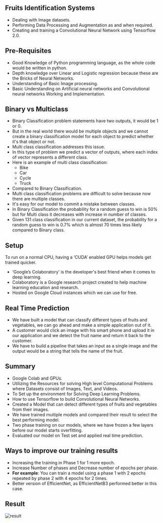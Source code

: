 ## Fruits Identification Systems

- Dealing with Image datasets.
- Performing Data Processing and Augmentation as and when required.
- Creating and training a Convolutional Neural Network using Tensorflow 2.0.

## Pre-Requisites

- Good Knowledge of Python programming language, as the whole code would be written in python.
- Depth knowledge over Linear and Logistic regression because these are the Bricks of Neural Networks.
- Understanding of Basic Image processing.
- Basic Understanding on Artificial neural networks and Convolutional neural networks Working and Implementation.

## Binary vs Multiclass

- Binary Classification problem statements have two outputs, it would be 1 or 0.
- But in the real world there would be multiple objects and we cannot create a binary classification model for each object to predict whether it's that object or not. 
- Multi class classification addresses this issue.
- In this type of problem we predict a vector of outputs, where each index of vector represents a different class.
- Here is an example of multi class classification:
  - Bike
  - Car
  - Cycle
  - Truck
- Compared to Binary Classification.
- Multi class classification problems are difficult to solve because now there are multiple classes.
- It's easy for our model to commit a mistake between classes.
- In Binary Classification the probability for a random guess to win is 50% but for Multi class it decreases with increase in number of classes.
- Given 131 class classification in our current dataset, the probability for a random guess to win is 0.7% which is almost 70 times less likely compared to Binary class.

## Setup

To run on a normal CPU, having a ‘CUDA’ enabled GPU helps models get trained quicker.

- ‘Google’s Colaboratory’ is the developer's best friend when it comes to deep learning.
- Colaboratory is a Google research project created to help machine learning education and research. 
- Hosted on Google Cloud instances which we can use for free. 

## Real Time Prediction

- We have built a model that can classify different types of fruits and vegetables, we can go ahead and make a simple application out of it.
- A customer would click an image with his smart phone and upload it in our application and we detect the fruit name and return it back to the customer. 
- We have to build a pipeline that takes an input as a single image and the output would be a string that tells the name of the fruit. 

## Summary 

- Google Colab and GPUs.
- Utilizing the Resources for solving High level Computational Problems where Datasets consist of Images, Text, and Videos.
- To Set up the environment for Solving Deep Learning Problems.
- How to use Tensorflow to build Convolutional Neural Networks.
- Created a Model that can detect different types of fruits and vegetables from their images.
- We have trained multiple models and compared their result to select the best performing model. 
- Two phase training on our models, where we have frozen a few layers before our model starts overfitting. 
- Evaluated our model on Test set and applied real time prediction.

## Ways to improve our training results

- Increasing the training in Phase 1 for 1 more epoch.
- Increase Number of phases and Decrease number of epochs per phase. 
- **For example**: You can train a model using a phase 1 with 2 epochs repeated by phase 2 with 4 epochs for 2 times.
- Better version of EfficientNet, as EfficientNetB3 performed better in this case.

## Result
![result](https://user-images.githubusercontent.com/40186859/129464652-a1d32c02-5e13-434e-8a9d-eb025df5b674.png)
